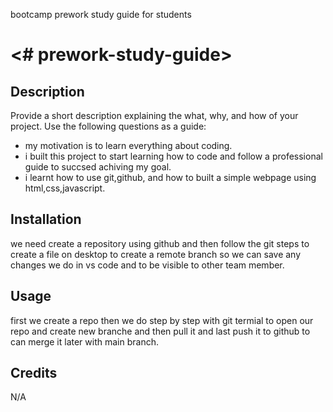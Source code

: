 bootcamp prework study guide for students

# <# prework-study-guide>

## Description

Provide a short description explaining the what, why, and how of your project. Use the following questions as a guide:

- my motivation is to learn everything about coding.
- i built this project to start learning how to code and follow a professional guide to succsed achiving my goal.
- i learnt how to use git,github, and how to built a simple webpage using html,css,javascript.

## Installation

we need create a repository using github and then follow the git steps to create a file on desktop to create a remote branch so we can save any changes we do in vs code and to be visible to other team member.

## Usage

first we create a repo then we do step by step with git termial to open our repo and create new branche and then pull it and last push it to github to can merge it later with main branch.

## Credits

N/A


